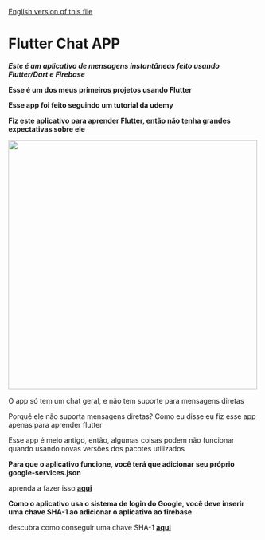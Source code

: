 [English version of this file](https://github.com/guibrandalisee/FlutterChat#readme)

# Flutter Chat APP

***Este é um aplicativo de mensagens instantâneas feito usando Flutter/Dart e Firebase***

**Esse é um dos meus primeiros projetos usando Flutter**

**Esse app foi feito seguindo um tutorial da udemy**

**Fiz este aplicativo para aprender Flutter, então não tenha grandes expectativas sobre ele**

<img src="https://user-images.githubusercontent.com/41174096/127568632-cd328db8-dc8b-41b2-b46f-bf57e4e092ff.png" height="500">

O app só tem um chat geral, e não tem suporte para mensagens diretas

Porquê ele não suporta mensagens diretas? Como eu disse eu fiz esse app apenas para aprender flutter

Esse app é meio antigo, então, algumas coisas podem não funcionar quando usando novas versões dos pacotes utilizados

**Para que o aplicativo funcione, você terá que adicionar seu próprio google-services.json**

aprenda a fazer isso **[aqui](https://firebase.google.com/docs/flutter/setup)**

**Como o aplicativo usa o sistema de login do Google, você deve inserir uma chave SHA-1 ao adicionar o aplicativo ao firebase**

descubra como conseguir uma chave SHA-1 **[aqui](https://developers.google.com/android/guides/client-auth)**
